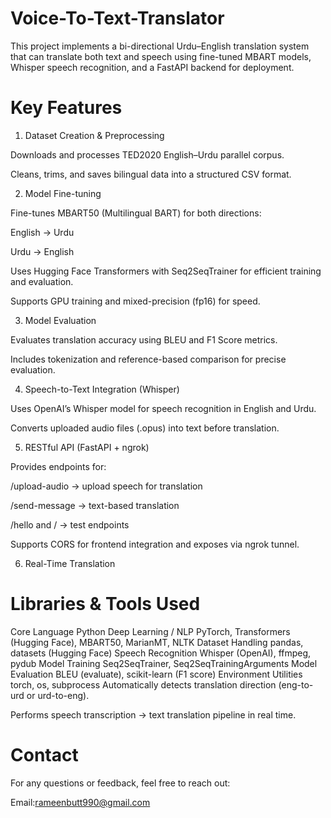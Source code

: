 # Voice-To-Text-Translator
This project implements a bi-directional Urdu–English translation system that can translate both text and speech using fine-tuned MBART models, Whisper speech recognition, and a FastAPI backend for deployment.
# Key Features

1. Dataset Creation & Preprocessing

Downloads and processes TED2020 English–Urdu parallel corpus.

Cleans, trims, and saves bilingual data into a structured CSV format.

2. Model Fine-tuning

Fine-tunes MBART50 (Multilingual BART) for both directions:

English → Urdu

Urdu → English

Uses Hugging Face Transformers with Seq2SeqTrainer for efficient training and evaluation.

Supports GPU training and mixed-precision (fp16) for speed.

3. Model Evaluation

Evaluates translation accuracy using BLEU and F1 Score metrics.

Includes tokenization and reference-based comparison for precise evaluation.

4. Speech-to-Text Integration (Whisper)

Uses OpenAI’s Whisper model for speech recognition in English and Urdu.

Converts uploaded audio files (.opus) into text before translation.

5. RESTful API (FastAPI + ngrok)

Provides endpoints for:

/upload-audio → upload speech for translation

/send-message → text-based translation

/hello and / → test endpoints

Supports CORS for frontend integration and exposes via ngrok tunnel.

6. Real-Time Translation
# Libraries & Tools Used

Core Language	Python
Deep Learning / NLP	PyTorch, Transformers (Hugging Face), MBART50, MarianMT, NLTK
Dataset Handling	pandas, datasets (Hugging Face)
Speech Recognition	Whisper (OpenAI), ffmpeg, pydub
Model Training	Seq2SeqTrainer, Seq2SeqTrainingArguments
Model Evaluation	BLEU (evaluate), scikit-learn (F1 score)
Environment Utilities	torch, os, subprocess
Automatically detects translation direction (eng-to-urd or urd-to-eng).

Performs speech transcription → text translation pipeline in real time.
# Contact

For any questions or feedback, feel free to reach out:

Email:rameenbutt990@gmail.com
